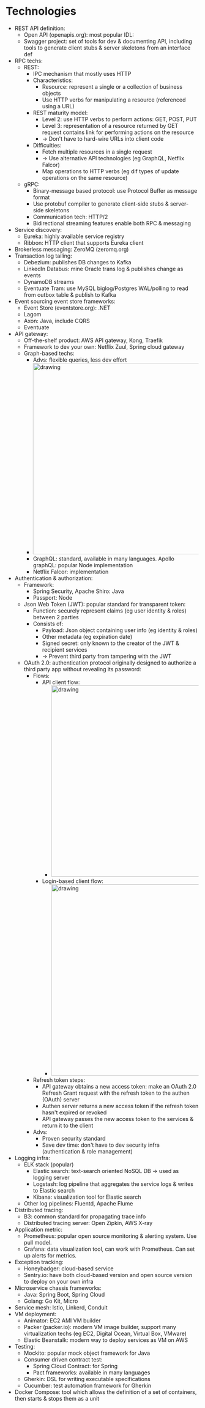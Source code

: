 # Technologies
- REST API definition:
  - Open API (openapis.org): most popular IDL:
  - Swagger project: set of tools for dev & documenting API, including tools to generate client stubs & server skeletons from an interface def
- RPC techs:
  - REST:
    - IPC mechanism that mostly uses HTTP
    - Characteristics:
      - Resource: represent a single or a collection of business objects
      - Use HTTP verbs for manipulating a resource (referenced using a URL)
    - REST maturity model:
      - Level 2: use HTTP verbs to perform actions: GET, POST, PUT
      - Level 3: representation of a resource returned by GET request contains link for performing actions on the resource
      - -> Don't have to hard-wire URLs into client code
    - Difficulties:
      - Fetch multiple resources in a single request
      - -> Use alternative API technologies (eg GraphQL, Netflix Falcor)
      - Map operations to HTTP verbs (eg dif types of update operations on the same resource)
  - gRPC:
    - Binary-message based protocol: use Protocol Buffer as message format
    - Use protobuf compiler to generate client-side stubs & server-side skeletons
    - Communication tech: HTTP/2
    - Bidirectional streaming features enable both RPC & messaging
- Service discovery:
  - Eureka: highly available service registry
  - Ribbon: HTTP client that supports Eureka client
- Brokerless messaging: ZeroMQ (zeromq.org)
- Transaction log tailing:
  - Debezium: publishes DB changes to Kafka
  - LinkedIn Databus: mine Oracle trans log & publishes change as events
  - DynamoDB streams
  - Eventuate Tram: use MySQL biglog/Postgres WAL/polling to read from outbox table & publish to Kafka
- Event sourcing event store frameworks:
  - Event Store (eventstore.org): .NET
  - Lagom
  - Axon: Java, include CQRS
  - Eventuate
- API gateway:
  - Off-the-shelf product: AWS API gateway, Kong, Traefik
  - Framework to dev your own: Netflix Zuul, Spring cloud gateway
  - Graph-based techs:
    - Advs: flexible queries, less dev effort
    - <img src="./resources/8.9.png" alt="drawing" width="500"/>
    - GraphQL: standard, available in many languages. Apollo graphQL: popular Node implementation
    - Netflix Falcor: implementation
- Authentication & authorization:
  - Framework:
    - Spring Security, Apache Shiro: Java
    - Passport: Node
  - Json Web Token (JWT): popular standard for transparent token:
    - Function: securely represent claims (eg user identity & roles) between 2 parties
    - Consists of:
      - Payload: Json object containing user info (eg identity & roles)
      - Other metadata (eg expiration date)
      - Signed secret: only known to the creator of the JWT & recipient services
      - -> Prevent third party from tampering with the JWT
  - OAuth 2.0: authentication protocol originally designed to authorize a third party app without revealing its password:
    - Flows:
      - API client flow:
        - <img src="./resources/11.4.png" alt="drawing" width="500"/>
      - Login-based client flow:
        - <img src="./resources/11.5.png" alt="drawing" width="500"/>
    - Refresh token steps:
      - API gateway obtains a new access token: make an OAuth 2.0 Refresh Grant request with the refresh token to the authen (OAuth) server
      - Authen server returns a new access token if the refresh token hasn't expired or revoked
      - API gateway passes the new access token to the services & return it to the client
    - Advs:
      - Proven security standard
      - Save dev time: don't have to dev security infra (authentication & role management)
- Logging infra:
  - ELK stack (popular)
    - Elastic search: text-search oriented NoSQL DB -> used as logging server
    - Logstash: log pipeline that aggregates the service logs & writes to Elastic search
    - Kibana: visualization tool for Elastic search
  - Other log pipelines: Fluentd, Apache Flume
- Distributed tracing:
  - B3: common standard for propagating trace info
  - Distributed tracing server: Open Zipkin, AWS X-ray
- Application metric:
  - Prometheus: popular open source monitoring & alerting system. Use pull model.
  - Grafana: data visualization tool, can work with Prometheus. Can set up alerts for metrics.
- Exception tracking:
  - Honeybadger: cloud-based service
  - Sentry.io: have both cloud-based version and open source version to deploy on your own infra
- Microservice chassis frameworks:
  - Java: Spring Boot, Spring Cloud
  - Golang: Go Kit, Micro
- Service mesh: Istio, Linkerd, Conduit
- VM deployment:
  - Animator: EC2 AMI VM builder
  - Packer (packer.io): modern VM image builder, support many virtualization techs (eg EC2, Digital Ocean, Virtual Box, VMware)
  - Elastic Beanstalk: modern way to deploy services as VM on AWS
- Testing:
  - Mockito: popular mock object framework for Java
  - Consumer driven contract test:
    - Spring Cloud Contract: for Spring
    - Pact frameworks: available in many languages
  - Gherkin: DSL for writing executable specifications
  - Cucumber: test automation framework for Gherkin
- Docker Compose: tool which allows the definition of a set of containers, then starts & stops them as a unit 